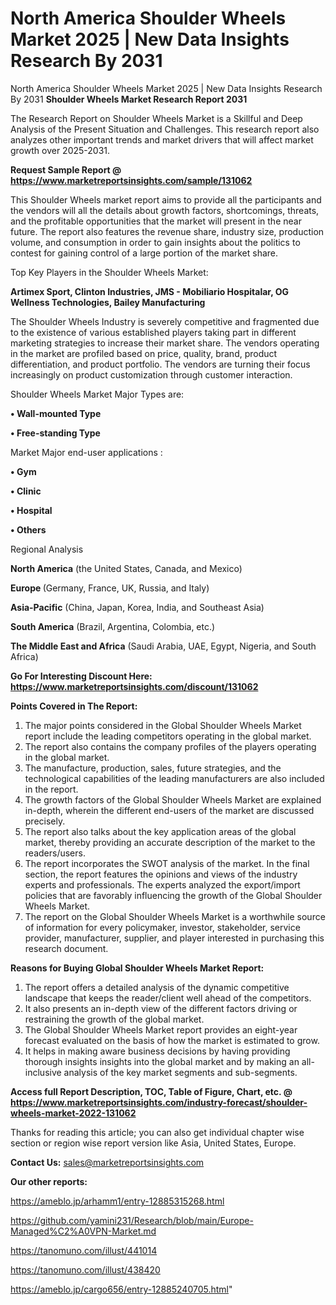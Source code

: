 # North America Shoulder Wheels Market 2025 | New Data Insights Research By 2031
North America Shoulder Wheels Market 2025 | New Data Insights Research By 2031
<strong>Shoulder Wheels Market Research Report 2031</strong>

The Research Report on Shoulder Wheels Market is a Skillful and Deep Analysis of the Present Situation and Challenges. This research report also analyzes other important trends and market drivers that will affect market growth over 2025-2031.

<strong>Request Sample Report @ <a href=https://www.marketreportsinsights.com/sample/131062>https://www.marketreportsinsights.com/sample/131062</a></strong>

This Shoulder Wheels market report aims to provide all the participants and the vendors will all the details about growth factors, shortcomings, threats, and the profitable opportunities that the market will present in the near future. The report also features the revenue share, industry size, production volume, and consumption in order to gain insights about the politics to contest for gaining control of a large portion of the market share.

Top Key Players in the Shoulder Wheels Market:

<strong>Artimex Sport, Clinton Industries, JMS - Mobiliario Hospitalar, OG Wellness Technologies, Bailey Manufacturing</strong>

The Shoulder Wheels Industry is severely competitive and fragmented due to the existence of various established players taking part in different marketing strategies to increase their market share. The vendors operating in the market are profiled based on price, quality, brand, product differentiation, and product portfolio. The vendors are turning their focus increasingly on product customization through customer interaction.

Shoulder Wheels Market Major Types are:

<strong>• Wall-mounted Type

• Free-standing Type</strong>

Market Major end-user applications :

<strong>• Gym

• Clinic

• Hospital

• Others</strong>

Regional Analysis

</u><strong><b>North America</b></strong> (the United States, Canada, and Mexico)

<strong><b>Europe </b></strong>(Germany, France, UK, Russia, and Italy)

<strong><b>Asia-Pacific</b></strong> (China, Japan, Korea, India, and Southeast Asia)

<strong><b>South America</b></strong> (Brazil, Argentina, Colombia, etc.)

<strong><b>The Middle East and Africa</b></strong> (Saudi Arabia, UAE, Egypt, Nigeria, and South Africa)

<strong>Go For Interesting Discount Here: <a href=https://www.marketreportsinsights.com/discount/131062>https://www.marketreportsinsights.com/discount/131062</a></strong>

<strong>Points Covered in The Report:</strong>
<ol>
  <li>The major points considered in the Global Shoulder Wheels Market report include the leading competitors operating in the global market.</li>
  <li>The report also contains the company profiles of the players operating in the global market.</li>
  <li>The manufacture, production, sales, future strategies, and the technological capabilities of the leading manufacturers are also included in the report.</li>
  <li>The growth factors of the Global Shoulder Wheels Market are explained in-depth, wherein the different end-users of the market are discussed precisely.</li>
  <li>The report also talks about the key application areas of the global market, thereby providing an accurate description of the market to the readers/users.</li>
  <li>The report incorporates the SWOT analysis of the market. In the final section, the report features the opinions and views of the industry experts and professionals. The experts analyzed the export/import policies that are favorably influencing the growth of the Global Shoulder Wheels Market.</li>
  <li>The report on the Global Shoulder Wheels Market is a worthwhile source of information for every policymaker, investor, stakeholder, service provider, manufacturer, supplier, and player interested in purchasing this research document.</li>
</ol>
<strong>Reasons for Buying Global Shoulder Wheels Market Report:</strong>

<ol>
  <li>The report offers a detailed analysis of the dynamic competitive landscape that keeps the reader/client well ahead of the competitors.</li>
  <li>It also presents an in-depth view of the different factors driving or restraining the growth of the global market.</li>
  <li>The Global Shoulder Wheels Market report provides an eight-year forecast evaluated on the basis of how the market is estimated to grow.</li>
  <li>It helps in making aware business decisions by having providing thorough insights insights into the global market and by making an all-inclusive analysis of the key market segments and sub-segments.</li>
</ol>
<strong>Access full Report Description, TOC, Table of Figure, Chart, etc. @ <a href=https://www.marketreportsinsights.com/industry-forecast/shoulder-wheels-market-2022-131062>https://www.marketreportsinsights.com/industry-forecast/shoulder-wheels-market-2022-131062</a></strong>


Thanks for reading this article; you can also get individual chapter wise section or region wise report version like Asia, United States, Europe.

<strong>Contact Us:</strong>
sales@marketreportsinsights.com

<strong>Our other reports:</strong>

<a href=https://ameblo.jp/arhamm1/entry-12885315268.html>https://ameblo.jp/arhamm1/entry-12885315268.html</a>

<a href=https://github.com/yamini231/Research/blob/main/Europe-Managed%C2%A0VPN-Market.md>https://github.com/yamini231/Research/blob/main/Europe-Managed%C2%A0VPN-Market.md</a>

<a href=https://tanomuno.com/illust/441014>https://tanomuno.com/illust/441014</a>

<a href=https://tanomuno.com/illust/438420>https://tanomuno.com/illust/438420</a>

<a href=https://ameblo.jp/cargo656/entry-12885240705.html>https://ameblo.jp/cargo656/entry-12885240705.html</a>"
